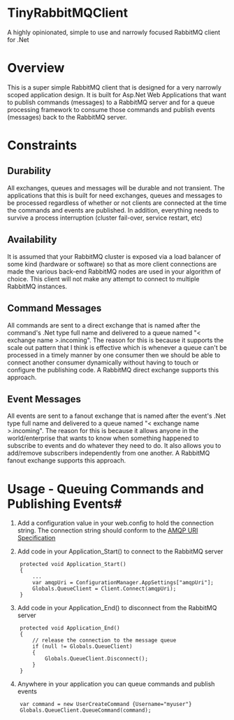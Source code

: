 TinyRabbitMQClient
==================

A highly opinionated, simple to use and narrowly focused RabbitMQ client for .Net

# Overview #
This is a super simple RabbitMQ client that is designed for a very narrowly scoped application design. It is built for Asp.Net Web Applications that want to publish commands (messages) to a RabbitMQ server and for a queue processing framework to consume those commands and publish events (messages) back to the RabbitMQ server.

# Constraints #
## Durability ##
All exchanges, queues and messages will be durable and not transient. The applications that this is built for need exchanges, queues and messages to be processed regardless of whether or not clients are connected at the time the commands and events are published. In addition, everything needs to survive a process interruption (cluster fail-over, service restart, etc)

## Availability ##
It is assumed that your RabbitMQ cluster is exposed via a load balancer of some kind (hardware or software) so that as more client connections are made the various back-end RabbitMQ nodes are used in your algorithm of choice. This client will not make any attempt to connect to multiple RabbitMQ instances.

## Command Messages ##
All commands are sent to a direct exchange that is named after the command's .Net type full name and delivered to a queue named "< exchange name >.incoming". The reason for this is because it supports the scale out pattern that I think is effective which is whenever a queue can't be processed in a timely manner by one consumer then we should be able to connect another consumer dynamically without having to touch or configure the publishing code. A RabbitMQ direct exchange supports this approach.

## Event Messages ##
All events are sent to a fanout exchange that is named after the event's .Net type full name and delivered to a queue named "< exchange name >.incoming". The reason for this is because it allows anyone in the world/enterprise that wants to know when something happened to subscribe to events and do whatever they need to do. It also allows you to add/remove subscribers independently from one another. A RabbitMQ fanout exchange supports this approach.

# Usage - Queuing Commands and Publishing Events#
1. Add a configuration value in your web.config to hold the connection string. The connection string should conform to the [AMQP URI Specification](http://www.rabbitmq.com/uri-spec.html)

2. Add code in your Application_Start() to connect to the RabbitMQ server
```
    protected void Application_Start()
    {
    	...
    	var amqpUri = ConfigurationManager.AppSettings["amqpUri"];
    	Globals.QueueClient = Client.Connect(amqpUri);
    }
```

3. Add code in your Application_End() to disconnect from the RabbitMQ server
```
	protected void Application_End()
    {
        // release the connection to the message queue
        if (null != Globals.QueueClient)
        {
            Globals.QueueClient.Disconnect();                
        }
    }
```

4. Anywhere in your application you can queue commands and publish events
```
    var command = new UserCreateCommand {Username="myuser"} 
    Globals.QueueClient.QueueCommand(command);
```